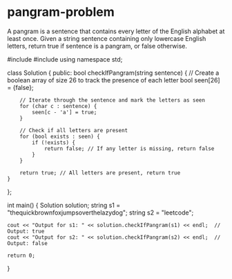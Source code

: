 # pangram-problem
A pangram is a sentence that contains every letter of the English alphabet at least once.
Given a string sentence containing only lowercase English letters, return true if sentence is a pangram, or false otherwise.

#include <iostream>
#include <string>
using namespace std;

class Solution {
public:
    bool checkIfPangram(string sentence) {
        // Create a boolean array of size 26 to track the presence of each letter
        bool seen[26] = {false};
        
        // Iterate through the sentence and mark the letters as seen
        for (char c : sentence) {
            seen[c - 'a'] = true;
        }
        
        // Check if all letters are present
        for (bool exists : seen) {
            if (!exists) {
                return false; // If any letter is missing, return false
            }
        }
        
        return true; // All letters are present, return true
    }
};

int main() {
    Solution solution;
    string s1 = "thequickbrownfoxjumpsoverthelazydog";
    string s2 = "leetcode";
    
    cout << "Output for s1: " << solution.checkIfPangram(s1) << endl;  // Output: true
    cout << "Output for s2: " << solution.checkIfPangram(s2) << endl;  // Output: false
    
    return 0;
}


   
